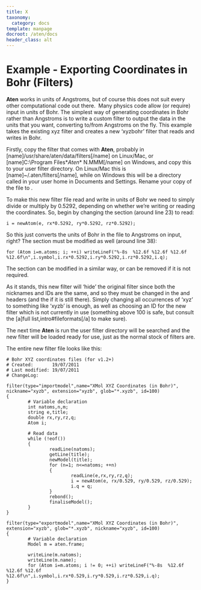 ```yaml
---
title: X
taxonomy:
  category: docs
template: manpage
docroot: /aten/docs
header_class: alt
---
```



# Example - Exporting Coordinates in Bohr (Filters)

**Aten** works in units of Angstroms, but of course this does not suit every other computational code out there.  Many physics code allow (or require) input in units of Bohr. The simplest way of generating coordinates in Bohr rather than Angstroms is to write a custom filter to output the data in the units that you want, converting to/from Angstroms on the fly. This example takes the existing xyz filter and creates a new ‘xyzbohr’ filter that reads and writes in Bohr.

Firstly, copy the  filter that comes with **Aten**, probably in [name]/usr/share/aten/data/filters[/name] on Linux/Mac, or [name]C:\Program Files\**Aten** N.MMM[/name] on Windows, and copy this to your user filter directory. On Linux/Mac this is [name]~/.aten/filters[/name], while on Windows this will be a directory called  in your user home in Documents and Settings. Rename your copy of the file to .

To make this new filter file read and write in units of Bohr we need to simply divide or multiply by 0.5292, depending on whether we’re writing or reading the coordinates. So, begin by changing the  section (around line 23) to read:

```
i = newAtom(e, rx*0.5292, ry*0.5292, rz*0.5292);
```

So this just converts the units of Bohr in the file to Angstroms on input, right? The  section must be modified as well (around line 38):

```
for (Atom i=m.atoms; i; ++i) writeLineF("%-8s  %12.6f %12.6f %12.6f %12.6f\n",i.symbol,i.rx*0.5292,i.ry*0.5292,i.rz*0.5292,i.q);
```

The  section can be modified in a similar way, or can be removed if it is not required.

As it stands, this new  filter will ‘hide’ the original  filter since both the nicknames and IDs are the same, and so they must be changed in the  and  headers (and the  if it is still there). Simply changing all occurrences of ‘xyz’ to something like ‘xyzb’ is enough, as well as choosing an ID for the new filter which is not currently in use (something above 100 is safe, but consult the [a]full list,intro#fileformats[/a] to make sure).

The next time **Aten** is run the user filter directory will be searched and the new  filter will be loaded ready for use, just as the normal stock of filters are.

The entire new filter file looks like this:

```
# Bohr XYZ coordinates files (for v1.2+)
# Created:       19/07/2011
# Last modified: 19/07/2011
# ChangeLog:

filter(type="importmodel",name="XMol XYZ Coordinates (in Bohr)", nickname="xyzb", extension="xyzb", glob="*.xyzb", id=100)
{
        # Variable declaration
        int natoms,n,m;
        string e,title;
        double rx,ry,rz,q;
        Atom i;

        # Read data
        while (!eof())
        {
                readLine(natoms);
                getLine(title);
                newModel(title);
                for (n=1; n<=natoms; ++n)
                {
                        readLine(e,rx,ry,rz,q);
                        i = newAtom(e, rx/0.529, ry/0.529, rz/0.529);
                        i.q = q;
                }
                rebond();
                finaliseModel();
        }
}

filter(type="exportmodel",name="XMol XYZ Coordinates (in Bohr)", extension="xyzb", glob="*.xyzb", nickname="xyzb", id=100)
{
        # Variable declaration
        Model m = aten.frame;

        writeLine(m.natoms);
        writeLine(m.name);
        for (Atom i=m.atoms; i != 0; ++i) writeLineF("%-8s  %12.6f %12.6f %12.6f %12.6f\n",i.symbol,i.rx*0.529,i.ry*0.529,i.rz*0.529,i.q);
}
```


